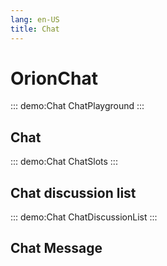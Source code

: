 ```yaml
---
lang: en-US
title: Chat
---
```


# OrionChat

::: demo:Chat
ChatPlayground
:::

## Chat

::: demo:Chat
ChatSlots
:::

<attribute-table package="Chat"/>

## Chat discussion list

::: demo:Chat
ChatDiscussionList
:::

<attribute-table package="ChatDiscussionList"/>

## Chat Message

<attribute-table package="ChatMessage"/>


